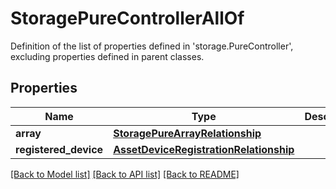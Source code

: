 # StoragePureControllerAllOf

Definition of the list of properties defined in 'storage.PureController', excluding properties defined in parent classes.
## Properties
Name | Type | Description | Notes
------------ | ------------- | ------------- | -------------
**array** | [**StoragePureArrayRelationship**](StoragePureArrayRelationship.md) |  | [optional] 
**registered_device** | [**AssetDeviceRegistrationRelationship**](AssetDeviceRegistrationRelationship.md) |  | [optional] 

[[Back to Model list]](../README.md#documentation-for-models) [[Back to API list]](../README.md#documentation-for-api-endpoints) [[Back to README]](../README.md)


